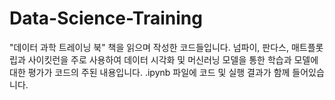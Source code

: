 # Data-Science-Training
"데이터 과학 트레이닝 북" 책을 읽으며 작성한 코드들입니다.
넘파이, 판다스, 매트플롯립과 사이킷런을 주로 사용하여 데이터 시각화 및 머신러닝 모델을 통한 학습과 모델에 대한 평가가 코드의 주된 내용입니다. 
.ipynb 파일에 코드 및 실행 결과가 함께 들어있습니다.

